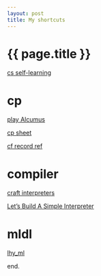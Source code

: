 ```yaml
---
layout: post
title: My shortcuts
---
```


{{ page.title }}
================

<p class="meta"></p>

<p><a href="https://csdiy.wiki/">cs self-learning</a></p>

<p><h1>cp</h1></p>
<p><a href="https://artofproblemsolving.com/alcumus/problem">play Alcumus</a></p>
<p><a href="https://docs.google.com/spreadsheets/d/1xzH-Bj66q4OfnQxI1h1miywM1Y1Z92RkMoX5jYsqzEk/edit?gid=0#gid=0">cp sheet</a></p>
<p><a href="https://codeforces.com/contests/with/hhhyh">cf record ref</a></p>

<p><h1>compiler</h1></p>
<p><a href="https://craftinginterpreters.com/contents.html">craft interpreters</a></p>
<p><a href="https://github.com/12Tall/lsbasi_cn">Let’s Build A Simple Interpreter</a></p>

<p><h1>mldl</h1></p>
<p><a href="https://speech.ee.ntu.edu.tw/~hylee/ml/2021-spring.php">lhy_ml</a></p>


end.
